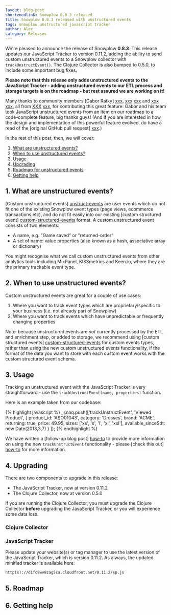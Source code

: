 ```yaml
---
layout: blog-post
shortenedlink: Snowplow 0.8.3 released
title: Snowplow 0.8.3 released with unstructured events
tags: snowplow unstructured javascript tracker
author: Alex
category: Releases
---
```


We're pleased to announce the release of Snowplow **0.8.3**. This release updates our JavaScript Tracker to version 0.11.2, adding the ability to send custom unstructured events to a Snowplow collector with `trackUnstructEvent()`. The Clojure Collector is also bumped to 0.5.0, to include some important bug fixes.

**Please note that this release only adds unstructured events to the JavaScript Tracker - adding unstructured events to our ETL process and storage targets is on the roadmap - but rest assured we are working on it!**

Many thanks to community members [Gabor Ratky] [xxx], [xxx] [xxx] and [xxx] [xxx], all from [XXX] [xxx], for contributing this great feature: Gabor and his team took JavaScript unstructured events from an item on our roadmap to a code-complete feature, big thanks guys! (And if you are interested in how the design and implementation of this powerful feature evolved, do have a read of the [original GitHub pull request] [xxx].)

In the rest of this post, then, we will cover:

1. [What are unstructured events?](/blog/2013/05/13/snowplow-0.8.3-released-with-unstructured-events/#definition)
2. [When to use unstructured events?](/blog/2013/05/13/snowplow-0.8.3-released-with-unstructured-events/#when)
3. [Usage](/blog/2013/05/13/snowplow-0.8.3-released-with-unstructured-events/#usage)
4. [Upgrading](/blog/2013/05/13/snowplow-0.8.3-released-with-unstructured-events/#upgrading)
5. [Roadmap for unstructured events](#roadmap)
6. [Getting help](/blog/2013/05/13/snowplow-0.8.3-released-with-unstructured-events/#help)

<!--more-->

<h2><a name="definition">1. What are unstructured events?</a></h2>

[Custom unstructured events] [unstruct-events] are user events which do not fit one of the existing Snowplow event types (page views, ecommerce transactions etc), and do not fit easily into our existing [custom structured event] [custom-structured-events] format. A custom unstructured event consists of two elements:

* A name, e.g. "Game saved" or "returned-order"
* A set of name: value properties (also known as a hash, associative array or dictionary)

You might recognise what we call custom unstructured events from other analytics tools including MixPanel, KISSmetrics and Keen.io, where they are the primary trackable event type.

<h2><a name="when">2. When to use unstructured events?</a></h2>

Custom unstructured events are great for a couple of use cases:

1. Where you want to track event types which are proprietary/specific to your business (i.e. not already part of Snowplow)
2. Where you want to track events which have unpredictable or frequently changing properties

Note: because unstructured events are *not* currently processed by the ETL and enrichment step, or added to storage, we recommend using [custom structured events] [custom-structured-events] for custom events types, rather than using the new custom unstructured events functionality, if the format of the data you want to store with each custom event works with the custom structured event schema.

<h2><a name="usage">3. Usage</a></h2>

Tracking an unstructured event with the JavaScript Tracker is very straightforward - use the `trackUnstructEvent(name, properties)` function.

Here is an example taken from our codebase:

{% highlight javascript %}
_snaq.push(['trackUnstructEvent', 'Viewed Product',
                {
                    product_id: 'ASO01043',
                    category: 'Dresses',
                    brand: 'ACME',
                    returning: true,
                    price: 49.95,
                    sizes: ['xs', 's', 'l', 'xl', 'xxl'],
                    available_since$dt: new Date(2013,3,7)
                }
            ]);
{% endhighlight %}

We have written a [follow-up blog post] [how-to] to provide more information on using the new `trackUnstructEvent` functionality - please [check this out] [how-to] for more information.

<h2><a name="upgrading"></a>4. Upgrading</h2>

There are two components to upgrade in this release:

* The JavaScript Tracker, now at version 0.11.2
* The Clojure Collector, now at version 0.5.0

If you are running the Clojure Collector, you must upgrade the Clojure Collector **before** upgrading the JavaScript Tracker, or you will experience some data loss.

### Clojure Collector

### JavaScript Tracker

Please update your website(s) or tag manager to use the latest version of the JavaScript Tracker, which is version 0.11.2. As always, the updated minified tracker is available here:

    http(s)://d1fc8wv8zag5ca.cloudfront.net/0.11.2/sp.js

<h2><a name="roadmap">5. Roadmap</a></h2>



<h2><a name="help">6. Getting help</a></h2>

[xxx]: http://todo
[unstruct-events]: http://todo
[struct-events]: http://todo
[how-to]: /blog/2013/05/13/snowplow-unstructured-events-guide/
[custom-structured-events]: https://github.com/snowplow/snowplow/wiki/canonical-event-model#wiki-customstruct
[custom-unstructured-events]: https://github.com/snowplow/snowplow/wiki/canonical-event-model#wiki-customunstruct
